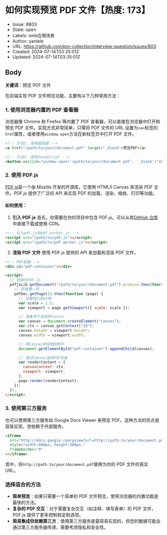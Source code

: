 # 如何实现预览 PDF 文件【热度: 173】

- Issue: #803
- State: open
- Labels: web应用场景
- Author: yanlele
- URL: https://github.com/pro-collection/interview-question/issues/803
- Created: 2024-07-14T03:35:01Z
- Updated: 2024-07-14T03:35:01Z

## Body

**关键词**：预览 PDF 文件

在前端实现 PDF 文件预览功能，主要有以下几种常用方法：

### 1. 使用浏览器内置的 PDF 查看器

浏览器像 Chrome 和 Firefox 等内置了 PDF 查看器，可以直接在浏览器中打开和预览 PDF 文件。实现方式非常简单，只需将 PDF 文件的 URL 设置为`<a>`标签的`href`属性，或者使用`window.open`方法在新标签页中打开 PDF 文件。

```html
<!-- 方法1: 使用超链接 -->
<a href="/path/to/your/document.pdf" target="_blank">预览PDF</a>

<!-- 方法2: 使用JavaScript -->
<button onclick="window.open('/path/to/your/document.pdf', '_blank')">预览PDF</button>
```

### 2. 使用 PDF.js

[PDF.js](https://mozilla.github.io/pdf.js/)是一个由 Mozilla 开发的开源库，它使用 HTML5 Canvas 来渲染 PDF 文件。PDF.js 提供了广泛的 API 来实现 PDF 的加载、渲染、缩放、打印等功能。

#### 如何使用：

1. **引入 PDF.js**
   首先，你需要在你的项目中包含 PDF.js。可以从其[GitHub 仓库](https://github.com/mozilla/pdf.js)中直接下载或使用 CDN。

```html
<!-- 引入pdf.js和pdf.worker.js -->
<script src="/path/to/pdf.js"></script>
<script src="/path/to/pdf.worker.js"></script>
```

2. **渲染 PDF 文件**
   使用 PDF.js 提供的 API 来加载和渲染 PDF 文件。

```html
<!-- PDF容器 -->
<div id="pdf-container"></div>

<script>
  // 初始化PDF.js
  pdfjsLib.getDocument("/path/to/your/document.pdf").promise.then(function (pdfDoc) {
    // 获取第一页
    pdfDoc.getPage(1).then(function (page) {
      // 设置视口和比例
      var scale = 1.5;
      var viewport = page.getViewport({ scale: scale });

      // 准备用于渲染的Canvas
      var canvas = document.createElement("canvas");
      var ctx = canvas.getContext("2d");
      canvas.height = viewport.height;
      canvas.width = viewport.width;

      // 将Canvas添加到DOM中
      document.getElementById("pdf-container").appendChild(canvas);

      // 通过Canvas渲染PDF页面
      var renderContext = {
        canvasContext: ctx,
        viewport: viewport,
      };
      page.render(renderContext);
    });
  });
</script>
```

### 3. 使用第三方服务

也可以使用第三方服务如 Google Docs Viewer 来预览 PDF。这种方法的优点是容易实现，但依赖于外部服务。

```html
<iframe
  src="http://docs.google.com/gview?url=http://path.to/your/document.pdf&embedded=true"
  style="width:600px; height:500px;"
  frameborder="0"
></iframe>
```

其中，将`http://path.to/your/document.pdf`替换为你的 PDF 文件的真实 URL。

### 选择适合的方法

- **简单预览**：如果只需要一个简单的 PDF 文件预览，使用浏览器的内置功能是最快的方法。
- **复杂的 PDF 交互**：对于需要复杂交互（如注释、填写表单）的 PDF 文件，PDF.js 提供了更多控制和定制选项。
- **简易集成但依赖第三方**：使用第三方服务是最容易实现的，但您的数据可能会通过第三方服务器传递，需要考虑隐私和安全性。

